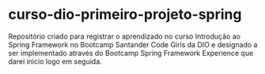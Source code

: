 # curso-dio-primeiro-projeto-spring
Repositório criado para registrar o aprendizado no curso Introdução ao Spring Framework no Bootcamp Santander Code Girls da DIO e designado a ser implementado através do Bootcamp Spring Framework Experience que darei inicio logo em seguida. 
